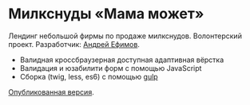 # Милкснуды «Мама может»

Лендинг небольшой фирмы по продаже милкснудов.
Волонтерский проект. Разработчик: [Андрей Ефимов](https://efiand.ru).

* Валидная кроссбраузерная доступная адаптивная вёрстка
* Валидация и юзабилити форм с помощью JavaScript
* Сборка (twig, less, es6) с помощью [gulp](https://github.com/efiand/gulp-template)

[Опубликованная версия](https://efiand.github.io/milksnood).
